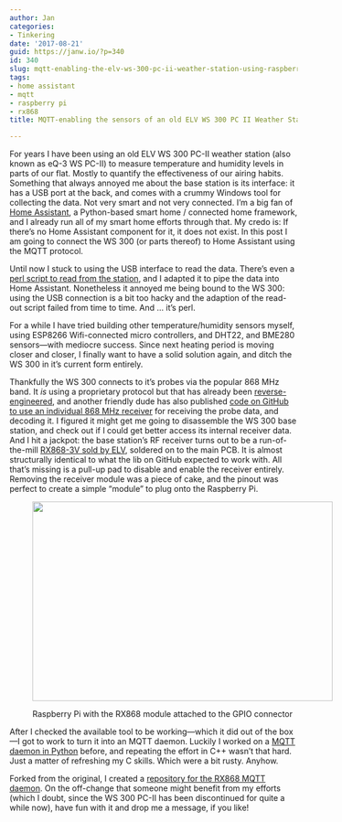 ```yaml
---
author: Jan
categories:
- Tinkering
date: '2017-08-21'
guid: https://janw.io/?p=340
id: 340
slug: mqtt-enabling-the-elv-ws-300-pc-ii-weather-station-using-raspberry-pi/
tags:
- home assistant
- mqtt
- raspberry pi
- rx868
title: MQTT-enabling the sensors of an old ELV WS 300 PC II Weather Station using the Raspberry Pi

---
```


For years I have been using an old ELV WS 300 PC-II weather station (also known as eQ-3 WS PC-II) to measure temperature and humidity levels in parts of our flat. Mostly to quantify the effectiveness of our airing habits. Something that always annoyed me about the base station is its interface: it has a USB port at the back, and comes with a crummy Windows tool for collecting the data. Not very smart and not very connected. I&#8217;m a big fan of [Home Assistant](https://home-assistant.io), a Python-based smart home / connected home framework, and I already run all of my smart home efforts through that. My credo is: If there&#8217;s no Home Assistant component for it, it does not exist. In this post I am going to connect the WS 300 (or parts thereof) to Home Assistant using the MQTT protocol.

<!--more-->

Until now I stuck to using the USB interface to read the data. There&#8217;s even a [perl script to read from the station](https://github.com/mommel/weatherpi), and I adapted it to pipe the data into Home Assistant. Nonetheless it annoyed me being bound to the WS 300: using the USB connection is a bit too hacky and the adaption of the read-out script failed from time to time. And … it&#8217;s perl.

For a while I have tried building other temperature/humidity sensors myself, using ESP8266 Wifi-connected micro controllers, and DHT22, and BME280 sensors—with mediocre success. Since next heating period is moving closer and closer, I finally want to have a solid solution again, and ditch the WS 300 in it&#8217;s current form entirely.

Thankfully the WS 300 connects to it&#8217;s probes via the popular 868 MHz band. It _is_ using a proprietary protocol but that has already been [reverse-engineered](http://www.dc3yc.privat.t-online.de/protocol.htm), and another friendly dude has also published [code on GitHub to use an individual 868 MHz receiver](https://github.com/skaringa/TempHygroRX868) for receiving the probe data, and decoding it. I figured it might get me going to disassemble the WS 300 base station, and check out if I could get better access its internal receiver data. And I hit a jackpot: the base station&#8217;s RF receiver turns out to be a run-of-the-mill [RX868-3V sold by ELV](https://www.elv.de/controller.aspx?cid=683&detail=10&detail2=416748), soldered on to the main PCB. It is almost structurally identical to what the lib on GitHub expected to work with. All that&#8217;s missing is a pull-up pad to disable and enable the receiver entirely. Removing the receiver module was a piece of cake, and the pinout was perfect to create a simple &#8220;module&#8221; to plug onto the Raspberry Pi.<figure id="attachment_344" style="width: 525px" class="wp-caption aligncenter">

<img class="size-large wp-image-344" src="https://i0.wp.com/janw.io/wp-content/uploads/2017/08/IMG_4568-1024x681.jpg?resize=525%2C349&#038;quality=100&#038;strip=all&#038;ssl=1" alt="" width="525" height="349" srcset="https://i0.wp.com/janw.xyz/wp-content/uploads/2017/08/IMG_4568.jpg?resize=1024%2C681&quality=100&strip=all&ssl=1 1024w, https://i0.wp.com/janw.xyz/wp-content/uploads/2017/08/IMG_4568.jpg?resize=300%2C200&quality=100&strip=all&ssl=1 300w, https://i0.wp.com/janw.xyz/wp-content/uploads/2017/08/IMG_4568.jpg?resize=768%2C511&quality=100&strip=all&ssl=1 768w, https://i0.wp.com/janw.xyz/wp-content/uploads/2017/08/IMG_4568.jpg?w=1575&quality=100&strip=all&ssl=1 1575w" sizes="(max-width: 525px) 100vw, 525px" data-recalc-dims="1" /><figcaption class="wp-caption-text">Raspberry Pi with the RX868 module attached to the GPIO connector</figcaption></figure>

After I checked the available tool to be working—which it did out of the box—I got to work to turn it into an MQTT daemon. Luckily I worked on a [MQTT daemon in Python](https://github.com/janwh/miflora-mqtt-daemon) before, and repeating the effort in C++ wasn&#8217;t that hard. Just a matter of refreshing my C skills. Which were a bit rusty. Anyhow.

Forked from the original, I created a [repository for the RX868 MQTT daemon](https://github.com/janwh/rx868-mqtt-daemon). On the off-change that someone might benefit from my efforts (which I doubt, since the WS 300 PC-II has been discontinued for quite a while now), have fun with it and drop me a message, if you like!